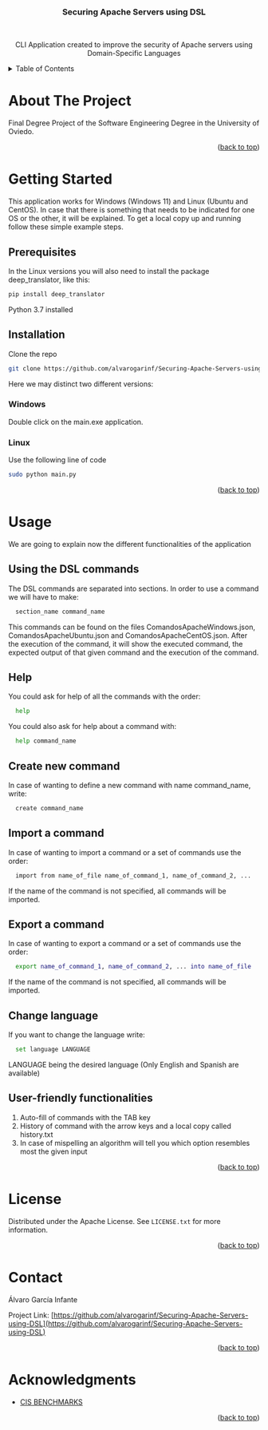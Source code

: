 <h3 align="center">Securing Apache Servers using DSL</h3>

<br />
<div align="center">
  <p align="center">
    CLI Application created to improve the security of Apache servers using Domain-Specific Languages
  </p>
</div>



<!-- TABLE OF CONTENTS -->
<details>
  <summary>Table of Contents</summary>
  <ol>
    <li>
      <a href="#about-the-project">About The Project</a>
    </li>
    <li>
      <a href="#getting-started">Getting Started</a>
      <ul>
        <li><a href="#prerequisites">Prerequisites</a></li>
        <li><a href="#installation">Installation</a></li>
      </ul>
    </li>
    <li><a href="#usage">Usage</a></li>
    <li><a href="#license">License</a></li>
    <li><a href="#acknowledgments">Acknowledgments</a></li>
  </ol>
</details>



<!-- ABOUT THE PROJECT -->
# About The Project

Final Degree Project of the Software Engineering Degree in the University of Oviedo.

<p align="right">(<a href="#top">back to top</a>)</p>



<!-- GETTING STARTED -->
# Getting Started

This application works for Windows (Windows 11) and Linux (Ubuntu and CentOS). In case that
there is something that needs to be indicated for one OS or the other, it will be explained.
To get a local copy up and running follow these simple example steps.

## Prerequisites

In the Linux versions you will also need to install the package deep_translator, like this:
  ```sh
  pip install deep_translator
  ```
Python 3.7 installed

## Installation

Clone the repo
   ```sh
   git clone https://github.com/alvarogarinf/Securing-Apache-Servers-using-DSL.git
   ```
   
 Here we may distinct two different versions:
  ### Windows
  Double click on the main.exe application.
  
  ### Linux
  Use the following line of code
  ```sh
  sudo python main.py
  ```

<p align="right">(<a href="#top">back to top</a>)</p>



<!-- USAGE EXAMPLES -->
# Usage

We are going to explain now the different functionalities of the application

## Using the DSL commands
The DSL commands are separated into sections. In order to use a command we will have to make:
```sh
  section_name command_name
  ```

This commands can be found on the files ComandosApacheWindows.json, ComandosApacheUbuntu.json and ComandosApacheCentOS.json.
After the execution of the command, it will show the executed command, the expected output of that given command and the execution of the command.


## Help
You could ask for help of all the commands with the order:
```sh
  help
  ```

You could also ask for help about a command with:
```sh
  help command_name
  ```
  
  
## Create new command
In case of wanting to define a new command with name command_name, write:
```sh
  create command_name
  ```


## Import a command
In case of wanting to import a command or a set of commands use the order:
```sh
  import from name_of_file name_of_command_1, name_of_command_2, ...
  ```

If the name of the command is not specified, all commands will be imported.


## Export a command
In case of wanting to export  a command or a set of commands use the order:
```sh
  export name_of_command_1, name_of_command_2, ... into name_of_file
  ```

If the name of the command is not specified, all commands will be imported.


## Change language
If you want to change the language write:
```sh
  set language LANGUAGE
  ```
LANGUAGE being the desired language (Only English and Spanish are available)



## User-friendly functionalities
1. Auto-fill of commands with the TAB key
2. History of command with the arrow keys and a local copy called history.txt
3. In case of mispelling an algorithm will tell you which option resembles most the given input

<p align="right">(<a href="#top">back to top</a>)</p>



<!-- LICENSE -->
# License

Distributed under the Apache License. See `LICENSE.txt` for more information.

<p align="right">(<a href="#top">back to top</a>)</p>



<!-- CONTACT -->
# Contact

Álvaro García Infante

Project Link: [https://github.com/alvarogarinf/Securing-Apache-Servers-using-DSL](https://github.com/alvarogarinf/Securing-Apache-Servers-using-DSL)

<p align="right">(<a href="#top">back to top</a>)</p>



<!-- ACKNOWLEDGMENTS -->
# Acknowledgments

* [CIS BENCHMARKS](https://www.cisecurity.org/)

<p align="right">(<a href="#top">back to top</a>)</p>
